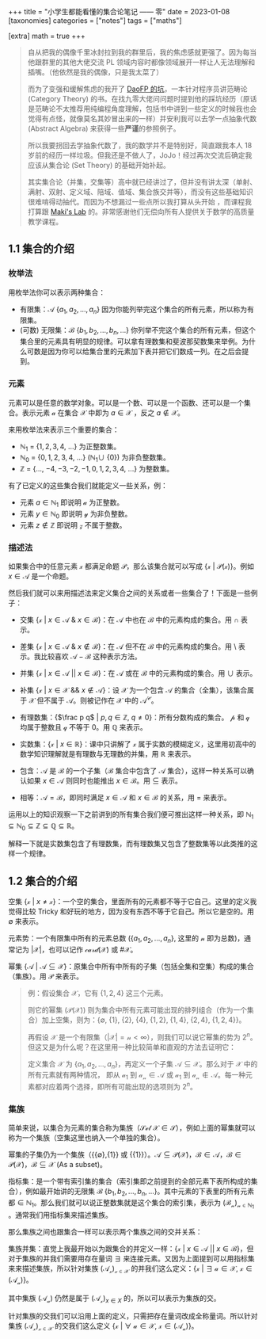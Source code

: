 +++
title = "小学生都能看懂的集合论笔记 —— 零"
date = 2023-01-08
[taxonomies]
categories = ["notes"]
tags = ["maths"]

[extra]
math = true
+++

> 自从把我的偶像千里冰封拉到我的群里后，我的焦虑感就更强了。因为每当他跟群里的其他大佬交流 PL 领域内容时都像领域展开一样让人无法理解和插嘴。（他依然是我的偶像，只是我太菜了）
>
> 而为了变强和缓解焦虑的我开了 [DaoFP 的坑](https://kirraobj.ink/post/2022-1-5-daofp-notes-01/)，一本针对程序员讲范畴论 (Category Theory)
> 的书。在找九零大佬问问题时提到他的踩坑经历（原话是范畴论不太推荐用纯编程角度理解，包括书中讲到一些定义的时候我也会觉得有点怪，就像莫名其妙冒出来的一样）并安利我可以去学一点抽象代数
> (Abstract Algebra) 来获得一些**严谨**的参照例子。
>
> 所以我要拐回去学抽象代数了，我的数学并不是特别好，简直跟我本人 18 岁前的经历一样垃圾。但我还是不做人了，JoJo！经过再次交流后确定我应该从集合论 (Set Theory) 的基础开始补起。
>
> 其实集合论（并集，交集等）高中就已经讲过了，但并没有讲太深（单射、满射、双射、定义域、陪域、值域、集合族交并等），而没有这些基础知识很难啃得动抽代。而因为不想漏过一些点所以我打算从头开始
> ，而课程我打算跟 [Maki's Lab](https://www.bilibili.com/video/BV1sL4y1H7Xa) 的。非常感谢他们无偿向所有人提供关于数学的高质量教学课程。

## 1.1 集合的介绍

### 枚举法

用枚举法你可以表示两种集合：

- 有限集：$\mathcal{A}$ {$a_1, a_2, ..., a_n$} 因为你能列举完这个集合的所有元素，所以称为有限集。
- (可数) 无限集：$\mathcal{B}$ {$b_1, b_2, ..., b_n, ...$} 你列举不完这个集合的所有元素，但这个集合里的元素具有明显的规律。可以拿有理数集和斐波那契数集来举例。为什么可数是因为你可以给集合里的元素加下表并把它们数成一列。在之后会提到。

### 元素

元素可以是任意的数学对象。可以是一个数、可以是一个函数、还可以是一个集合。表示元素 $\mathcal{a}$ 在集合 $\mathcal{X}$ 中即为 $a \in \mathcal{X}$ ，反之 $a \notin \mathcal{X}$。

来用枚举法来表示三个重要的集合：

- $\mathcal{ℕ_1}$ = {$\mathcal{1, 2, 3, 4}$, ...} 为正整数集。
- $\mathcal{ℕ_0}$ = {$\mathcal{0, 1, 2, 3, 4}$, ...} ($ℕ_1 \cup$ {$\mathcal{0}$}) 为非负整数集。
- $\mathcal{ℤ}$ = {..., $\mathcal{-4, -3, -2, -1, 0, 1, 2, 3, 4}$, ...} 为整数集。

有了已定义的这些集合我们就能定义一些关系，例：

- 元素 $a \in \mathcal{ℕ_1}$ 即说明 $\mathcal{a}$ 为正整数。
- 元素 $y \in \mathcal{ℕ_0}$ 即说明 $\mathcal{y}$ 为非负整数。
- 元素 $z \notin \mathcal{ℤ}$ 即说明 $\mathcal{z}$ 不属于整数。

### 描述法

如果集合中的任意元素 $\mathcal{x}$ 都满足命题 $\mathcal{P}$，那么该集合就可以写成 {$\mathcal{x}$ | $\mathcal{P(x)}$}。例如 $x \in \mathcal{A}$ 是一个命题。

然后我们就可以来用描述法来定义集合之间的关系或者一些集合了！下面是一些例子：

- 交集 {$\mathcal{x}$ | $x \in \mathcal{A}$ & $x \in \mathcal{B}$}：在 $\mathcal{A}$ 中也在 $\mathcal{B}$ 中的元素构成的集合。用 $\cap$ 表示。

- 差集 {$\mathcal{x}$ | $x \in \mathcal{A}$ & $x \notin \mathcal{B}$}：在 $\mathcal{A}$ 但不在 $\mathcal{B}$ 中的元素构成的集合。用 $\setminus$ 表示。我比较喜欢 $\mathcal{A} -
\mathcal{B}$ 这种表示方法。

- 并集 {$\mathcal{x}$ | $x \in \mathcal{A}$ || $x \in \mathcal{B}$}：在 $\mathcal{A}$ 或在 $\mathcal{B}$ 中的元素构成的集合。用 $\cup$ 表示。

- 补集 {$\mathcal{x}$ | $x \in \mathcal{X}$ && $x \notin \mathcal{A}$}：设 $\mathcal{X}$ 为一个包含 $\mathcal{A}$ 的集合（全集），该集合属于 $\mathcal{X}$ 但不属于 $\mathcal{A}$。则被记作在
$\mathcal{X}$ 中的 $\mathcal{A^C}$。

- 有理数集：{$\frac p q$ | $p, q \in \mathcal{ℤ}$, $q \ne \mathcal{0}$}：所有分数构成的集合。 $\mathcal{p}$ 和 $\mathcal{q}$ 均属于整数且 $\mathcal{q}$ 不等于 $\mathcal{0}$。用
$\mathcal{ℚ}$ 来表示。

- 实数集：{$\mathcal{x}$ | $x \in \mathcal{ℝ}$}：课中只讲解了 $\mathcal{x}$ 属于实数的模糊定义，这里用初高中的数学知识理解就是有理数与无理数的并集，用 $\mathcal{ℝ}$ 来表示。

- 包含：$\mathcal{A}$ 是 $\mathcal{B}$ 的一个子集（$\mathcal{B}$ 集合中包含了 $\mathcal{A}$ 集合），这样一种关系可以确认如果 $x \in \mathcal{A}$ 则同时也能推出 $x \in \mathcal{B}$。用
$\subseteq$ 表示。

- 相等：$\mathcal{A = B}$，即同时满足 $x \in \mathcal{A}$ 和 $x \in \mathcal{B}$ 的关系，用 $\mathcal{=}$ 来表示。

运用以上的知识观察一下之前讲到的所有集合我们便可推出这样一种关系，即 $\mathcal{ℕ_1} \subseteq \mathcal{ℕ_0} \subseteq \mathcal{ℤ} \subseteq \mathcal{ℚ} \subseteq \mathcal{ℝ}$。

解释一下就是实数集包含了有理数集，而有理数集又包含了整数集等以此类推的这样一个规律。

## 1.2 集合的介绍

空集 {$\mathcal{x}$ | $x \ne \mathcal{x}$}：一个空的集合，里面所有的元素都不等于它自己。这里的定义我觉得比较 Tricky 和好玩的地方，因为没有东西不等于它自己。所以它是空的。用 $\emptyset$ 来表示。

元素势：一个有限集中所有的元素总数 ({$a_1, a_2, ..., a_n$}, 这里的 $\mathcal{n}$ 即为总数)，通常记为 $\mathcal{|X|}$，也可以记作 $\mathcal{card(X)}$ 或 #$\mathcal{X}$。

幂集 {$\mathcal{A}$ | $\mathcal{A} \subseteq \mathcal{X}$}：原集合中所有中所有的子集（包括全集和空集）构成的集合（集族）。用 $\mathcal{P}$ 来表示。

> 例：假设集合 $\mathcal{X}$，它有 {$\mathcal{1, 2, 4}$} 这三个元素。
> 
> 则它的幂集 ($\mathcal{P(X)}$) 则为集合中所有元素可能出现的排列组合（作为一个集合）加上空集，则为：{$\emptyset$, {$\mathcal{1}$}, {$\mathcal{2}$}, {$\mathcal{4}$}, 
> {$\mathcal{1, 2}$}, {$\mathcal{1, 4}$}, {$\mathcal{2, 4}$}, {$\mathcal{1, 2, 4}$}}。
> 
> 再假设 $\mathcal{X}$ 是一个有限集（$\mathcal{|X|} = \mathcal{n} < \infty$），则我们可以说它幂集的势为 $2^n$。但这又是为什么呢？在这里用一种比较简单和直观的方法去证明它：
> 
> 定义集合 $\mathcal{X}$ 为 {$a_1, a_2, ..., a_n$}，再定义一个子集 $\mathcal{A} \subseteq \mathcal{X}$。那么对于 $\mathcal{X}$ 中的所有元素就有两种情况，
> 即从 $\mathcal{a_1}$ 到 $\mathcal{a_n} \in \mathcal{A}$ 或 $\mathcal{a_1}$ 到 $\mathcal{a_n} \notin \mathcal{A}$。每一种元素都对应着两个选择，即所有可能出现的选项则为 $2^n$。

### 集族

简单来说，以集合为元素的集合称为集族（$\mathcal{Set}$ $\mathcal{X} \in \mathcal{S}$），例如上面的幂集就可以称为一个集族（空集这里也纳入一个单独的集合）。

幂集的子集仍为一个集族（{{$\emptyset$},{$\mathcal{1}$}} 或 {{$\mathcal{1}$}}）。$\mathcal{A \subseteq P(X)}$，$\mathcal{B \in A}$，$\mathcal{B \in P(X)}$，$\mathcal{B \subseteq X}$ (As a subset)。

指标集：是一个带有索引集的集合（索引集即之前提到的全部元素下表所构成的集合），例如最开始讲的无限集 $\mathcal{B}$ {$b_1, b_2, ..., b_n, ...$}。其中元素的下表里的所有元素都 $\in$ $\mathcal{ℕ_1}$。那么我们就可以说正整数集就是这个集合的索引集，表示为 $\mathcal{(B_n)}_\mathcal{n \in ℕ_1}$ 。通常我们用指标集来描述集族。

那么集族之间也跟集合一样可以表示两个集族之间的交并关系：

集族并集：直觉上我最开始以为跟集合的并定义一样：{$\mathcal{x}$ | $x \in \mathcal{A}$ || $x \in \mathcal{B}$}，但对于集族的并我们需要用存在量词 $\exists$ 来连接元素。又因为上面提到可以用指标集来来描述集族，所以针对集族 $\mathcal{(A_x)}_\mathcal{x \in X}$ 的并我们这么定义：{$\mathcal{x}$ | $\exists$ $\mathcal{a} \in \mathcal{X}$, $\mathcal{x} \in \mathcal{(A_a)}$}。

其中集族 $\mathcal{(A_a)}$ 仍然是属于 $\mathcal{(A_x)}_{x \in X}$ 的，所以可以表示为集族的交。

针对集族的交我们可以沿用上面的定义，只需把存在量词改成全称量词。所以针对集族 $\mathcal{(A_x)}_\mathcal{x \in X}$ 的交我们这么定义 {$\mathcal{x}$ | $\forall$ $\mathcal{a} \in \mathcal{X}$, $\mathcal{x} \in \mathcal{(A_a)}$}。

